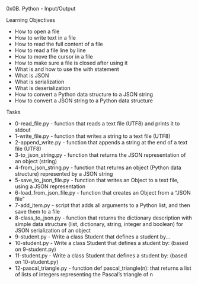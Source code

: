 0x0B. Python - Input/Output

Learning Objectives

- How to open a file
- How to write text in a file
- How to read the full content of a file
- How to read a file line by line
- How to move the cursor in a file
- How to make sure a file is closed after using it
- What is and how to use the with statement
- What is JSON
- What is serialization
- What is deserialization
- How to convert a Python data structure to a JSON string
- How to convert a JSON string to a Python data structure

Tasks
- 0-read_file.py - function that reads a text file (UTF8) and prints it to stdout
- 1-write_file.py - function that writes a string to a text file (UTF8)
- 2-append_write.py - function that appends a string at the end of a text file (UTF8)
- 3-to_json_string.py - function that returns the JSON representation of an object (string)
- 4-from_json_string.py - function that returns an object (Python data structure) represented by a JSON string
- 5-save_to_json_file.py - function that writes an Object to a text file, using a JSON representation
- 6-load_from_json_file.py - function that creates an Object from a “JSON file”
- 7-add_item.py - script that adds all arguments to a Python list, and then save them to a file
- 8-class_to_json.py - function that returns the dictionary description with simple data structure (list, dictionary, string, integer and boolean) for JSON serialization of an object
- 9-student.py - Write a class Student that defines a student by...
- 10-student.py - Write a class Student that defines a student by: (based on 9-student.py)
- 11-student.py - Write a class Student that defines a student by: (based on 10-student.py)
- 12-pascal_triangle.py - function def pascal_triangle(n): that returns a list of lists of integers representing the Pascal’s triangle of n
